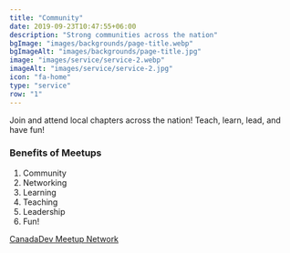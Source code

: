 ```yaml
---
title: "Community"
date: 2019-09-23T10:47:55+06:00
description: "Strong communities across the nation"
bgImage: "images/backgrounds/page-title.webp"
bgImageAlt: "images/backgrounds/page-title.jpg"
image: "images/service/service-2.webp"
imageAlt: "images/service/service-2.jpg"
icon: "fa-home"
type: "service"
row: "1"
---
```


Join and attend local chapters across the nation! Teach, learn, lead, and have fun!

### Benefits of Meetups

1. Community
2. Networking
3. Learning
4. Teaching
5. Leadership
6. Fun!

[CanadaDev Meetup Network](https://canadadev.com/meetup)
